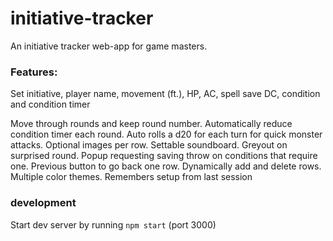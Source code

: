 # initiative-tracker
An initiative tracker web-app for game masters.

### Features:
Set initiative, player name, movement (ft.), HP, AC, spell save DC, condition and condition timer

Move through rounds and keep round number.
Automatically reduce condition timer each round.
Auto rolls a d20 for each turn for quick monster attacks.
Optional images per row.
Settable soundboard.
Greyout on surprised round.
Popup requesting saving throw on conditions that require one.
Previous button to go back one row.
Dynamically add and delete rows.
Multiple color themes.
Remembers setup from last session

### development

Start dev server by running `npm start`  (port 3000)
